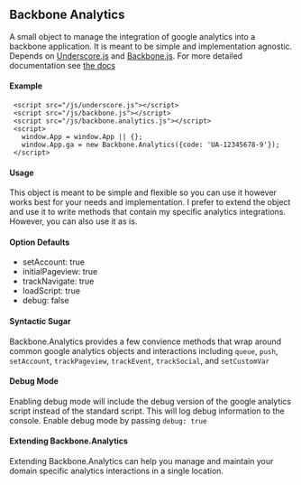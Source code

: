 ## Backbone Analytics

 A small object to manage the integration of google analytics into
 a backbone application.  It is meant to be simple and implementation
 agnostic. Depends on [Underscore.js](http://documentcloud.github.com/underscore/) 
 and [Backbone.js](http://documentcloud.github.com/backbone/).  For more detailed
 documentation see [the docs](http://aterris.github.com/backbone.analytics/)

#### Example

     <script src="/js/underscore.js"></script>
     <script src="/js/backbone.js"></script>
     <script src="/js/backbone.analytics.js"></script>
     <script>
       window.App = window.App || {};
       window.App.ga = new Backbone.Analytics({code: 'UA-12345678-9'});
     </script>

#### Usage
 
 This object is meant to be simple and flexible so you can use it however
 works best for your needs and implementation.  I prefer to extend the object
 and use it to write methods that contain my specific analytics integrations.
 However, you can also use it as is.

#### Option Defaults

 * setAccount: true
 * initialPageview: true
 * trackNavigate: true
 * loadScript: true
 * debug: false

#### Syntactic Sugar

 Backbone.Analytics provides a few convience methods that wrap around common
 google analytics objects and interactions including `queue`, `push`, 
 `setAccount`, `trackPageview`, `trackEvent`, `trackSocial`, and `setCustomVar`

#### Debug Mode

 Enabling debug mode will include the debug version of the google analytics
 script instead of the standard script.  This will log debug information
 to the console.  Enable debug mode by passing `debug: true`

#### Extending Backbone.Analytics

 Extending Backbone.Analytics can help you manage and maintain your domain specific
 analytics interactions in a single location.
